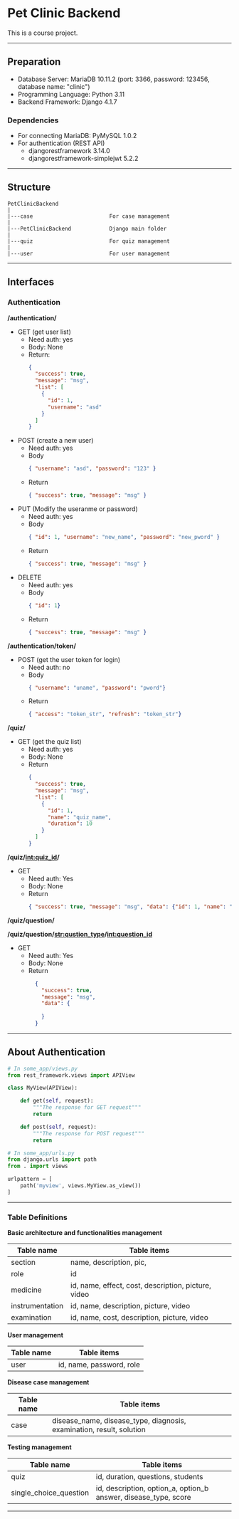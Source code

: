 # Pet Clinic Backend
This is a course project.

---

## Preparation
- Database Server: MariaDB 10.11.2 (port: 3366, password: 123456, database name: "clinic")
- Programming Language: Python 3.11
- Backend Framework: Django 4.1.7
### Dependencies

- For connecting MariaDB: PyMySQL 1.0.2
- For authentication (REST API)
    - djangorestframework 3.14.0
    - djangorestframework-simplejwt 5.2.2

---

## Structure

```text
PetClinicBackend
|
|---case                        For case management
|
|---PetClinicBackend            Django main folder
|
|---quiz                        For quiz management
|
|---user                        For user management

```

---


## Interfaces

### Authentication

**/authentication/**

- GET (get user list)
    - Need auth: yes
    - Body: None
    - Return:
      ```json
      { 
        "success": true, 
        "message": "msg",
        "list": [
          {
            "id": 1,
            "username": "asd"
          }
        ]
      }
      ```
- POST (create a new user)
    - Need auth: yes
    - Body
      ```json
      { "username": "asd", "password": "123" }
      ```
    - Return
      ```json
      { "success": true, "message": "msg" }
      ```
- PUT (Modify the useranme or password)
    - Need auth: yes
    - Body
      ```json 
      { "id": 1, "username": "new_name", "password": "new_pword" }
      ```
    - Return
      ```json
      { "success": true, "message": "msg" }
      ```
- DELETE
    - Need auth: yes
    - Body
      ```json
      { "id": 1}
      ```
    - Return
      ```json
      { "success": true, "message": "msg" }
      ```

**/authentication/token/**

- POST (get the user token for login)
    - Need auth: no
    - Body
      ```json
      { "username": "uname", "password": "pword"}
      ``` 
    - Return
      ```json
      { "access": "token_str", "refresh": "token_str"}
      ```


**/quiz/**

- GET (get the quiz list)
    - Need auth: yes
    - Body: None
    - Return
      ```json
      { 
        "success": true, 
        "message": "msg",
        "list": [
          {
            "id": 1,
            "name": "quiz_name",
            "duration": 10
          }
        ] 
      }
      ```

**/quiz/<int:quiz_id>/**

- GET
    - Need auth: Yes
    - Body: None
    - Return
      ```json
      { "success": true, "message": "msg", "data": {"id": 1, "name": "quiz_name", } }
      ```

**/quiz/question/**



**/quiz/question/<str:qustion_type>/<int:question_id>**

- GET
    - Need auth: Yes
    - Body: None
    - Return
      ```json
        { 
          "success": true, 
          "message": "msg", 
          "data": { 
            
          } 
        }
      ```

---

## About Authentication

```python
# In some_app/views.py
from rest_framework.views import APIView

class MyView(APIView):

    def get(self, request):
        """The response for GET request"""
        return

    def post(self, request):
        """The response for POST request"""
        return

# In some_app/urls.py
from django.urls import path
from . import views

urlpattern = [
    path('myview', views.MyView.as_view())
]
```

---

### Table Definitions

**Basic architecture and functionalities management**

| Table name      | Table items                                         |
|-----------------|-----------------------------------------------------|
| section         | name, description, pic,                             |
| role            | id                                                  |
| medicine        | id, name, effect, cost, description, picture, video |
| instrumentation | id, name, description, picture, video               |
| examination     | id, name, cost, description, picture, video         |

**User management**

| Table name | Table items              |
|------------|--------------------------|
| user       | id, name, password, role |

**Disease case management**

| Table name | Table items                                                          |
|------------|----------------------------------------------------------------------|
| case       | disease_name, disease_type, diagnosis, examination, result, solution |

**Testing management**

| Table name             | Table items                                                     |
|------------------------|-----------------------------------------------------------------|
| quiz                   | id, duration, questions, students                               |
| single_choice_question | id, description, option_a, option_b answer, disease_type, score |

---

